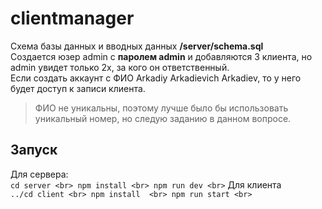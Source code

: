 # clientmanager

Схема базы данных и вводных данных **/server/schema.sql** <br>
Создается юзер admin с __паролем admin__ и добавляются 3 клиента, но admin увидет только 2х, за кого он ответственный. <br>
Если создать аккаунт с ФИО Arkadiy Arkadievich Arkadiev, то у него будет доступ к записи клиента.
>ФИО не уникальны, поэтому лучше было бы использовать уникальный номер, но следую заданию в данном вопросе.


## Запуск

Для сервера: <br>
``
cd server <br>
npm install <br>
npm run dev <br>
``
Для клиента <br>
``
../cd client <br>
npm install  <br>
npm run start <br>
``


